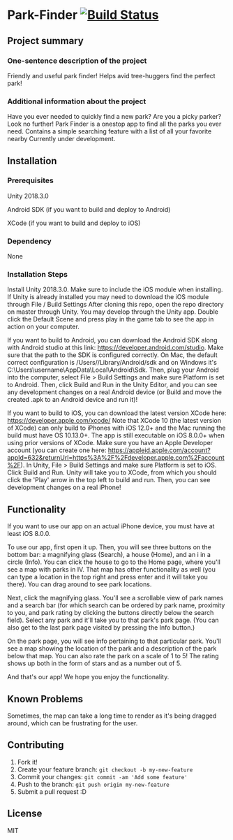 # Park-Finder [![Build Status](https://travis-ci.org/ucsb-cs48-w19/6pm-park-finder.svg?branch=master)](https://travis-ci.org/ucsb-cs48-w19/6pm-park-finder) 

## Project summary

### One-sentence description of the project

Friendly and useful park finder! Helps avid tree-huggers find the perfect park!

### Additional information about the project

Have you ever needed to quickly find a new park? Are you a picky parker? Look no further! Park Finder is a onestop app to find all the parks you ever need. Contains a simple searching feature with a list of all your favorite nearby Currently under development.

## Installation

### Prerequisites

Unity 2018.3.0

Android SDK (if you want to build and deploy to Android)

XCode (if you want to build and deploy to iOS)

### Dependency

None

### Installation Steps

Install Unity 2018.3.0. Make sure to include the iOS module when installing. 
If Unity is already installed you may need to download the iOS module through File / Build Settings 
After cloning this repo, open the repo directory on master through Unity. You may develop through the Unity app. 
Double click the Default Scene and press play in the game tab to see the app in action on your computer.

If you want to build to Android, you can download the Android SDK along with Android studio at this link: https://developer.android.com/studio.
Make sure that the path to the SDK is configured correctly. On Mac, the default correct configuration is /Users/<nameOfUser>/Library/Android/sdk and on Windows it's C:\Users\username\AppData\Local\Android\Sdk. 
Then, plug your Android into the computer, select File > Build Settings and make sure Platform is set to Android.
Then, click Build and Run in the Unity Editor, and you can see any development changes on a real Android device (or Build and move the created .apk to an Android device and run it)!

If you want to build to iOS, you can download the latest version XCode here: https://developer.apple.com/xcode/
Note that XCode 10 (the latest version of XCode) can only build to iPhones with iOS 12.0+ and the Mac running the build must have OS 10.13.0+. The app is still executable on iOS 8.0.0+ when using prior versions of XCode.
Make sure you have an Apple Developer account (you can create one here: https://appleid.apple.com/account?appId=632&returnUrl=https%3A%2F%2Fdeveloper.apple.com%2Faccount%2F).
In Unity, File > Build Settings and make sure Platform is set to iOS.
Click Build and Run. Unity will take you to XCode, from which you should click the 'Play' arrow in the top left to build and run. Then, you can see development changes on a real iPhone!

## Functionality
If you want to use our app on an actual iPhone device, you must have at least iOS 8.0.0.

To use our app, first open it up. Then, you will see three buttons on the bottom bar: a magnifying glass (Search), a house (Home), and an i in a circle (Info). You can click the house to go to the Home page, where you'll see a map with parks in IV. That map has other functionality as well (you can type a location in the top right and press enter and it will take you there). You can drag around to see park locations.

Next, click the magnifying glass. You'll see a scrollable view of park names and a search bar (for which search can be ordered by park name, proximity to you, and park rating by clicking the buttons directly below the search field). Select any park and it'll take you to that park's park page. (You can also get to the last park page visited by pressing the Info button.)

On the park page, you will see info pertaining to that particular park. You'll see a map showing the location of the park and a description of the park below that map. You can also rate the park on a scale of 1 to 5! The rating shows up both in the form of stars and as a number out of 5.

And that's our app! We hope you enjoy the functionality.

## Known Problems
Sometimes, the map can take a long time to render as it's being dragged around, which can be frustrating for the user.

## Contributing

1. Fork it!
2. Create your feature branch: `git checkout -b my-new-feature`
3. Commit your changes: `git commit -am 'Add some feature'`
4. Push to the branch: `git push origin my-new-feature`
5. Submit a pull request :D

## License

MIT

